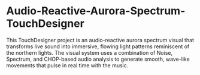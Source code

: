 # Audio-Reactive-Aurora-Spectrum-TouchDesigner
This TouchDesigner project is an audio-reactive aurora spectrum visual that transforms live sound into immersive, flowing light patterns reminiscent of the northern lights. The visual system uses a combination of Noise, Spectrum, and CHOP-based audio analysis to generate smooth, wave-like movements that pulse in real time with the music.

